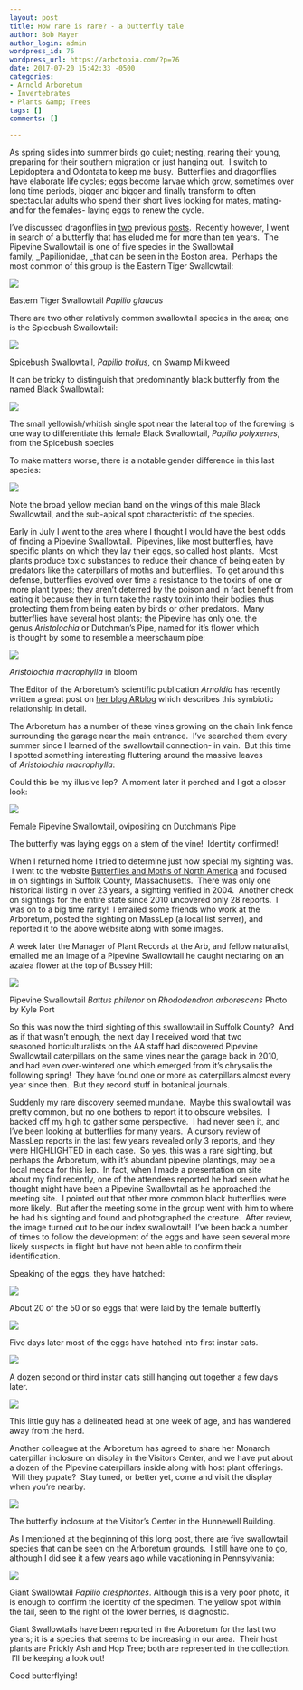 ```yaml
---
layout: post
title: How rare is rare? - a butterfly tale
author: Bob Mayer
author_login: admin
wordpress_id: 76
wordpress_url: https://arbotopia.com/?p=76
date: 2017-07-20 15:42:33 -0500
categories:
- Arnold Arboretum
- Invertebrates
- Plants &amp; Trees
tags: []
comments: []

---
```


As spring slides into summer birds go quiet; nesting, rearing their young, preparing for their southern migration or just hanging out.  I switch to Lepidoptera and Odontata to keep me busy.  Butterflies and dragonflies have elaborate life cycles; eggs become larvae which grow, sometimes over long time periods, bigger and bigger and finally transform to often spectacular adults who spend their short lives looking for mates, mating- and for the females- laying eggs to renew the cycle.

I’ve discussed dragonflies in [two](/2014/07/26/dragonflies-are-everywhere.html) previous [posts](/2013/08/10/an-ode-to-odonata.html).  Recently however, I went in search of a butterfly that has eluded me for more than ten years.  The Pipevine Swallowtail is one of five species in the Swallowtail family, _Papilionidae, _that can be seen in the Boston area.  Perhaps the most common of this group is the Eastern Tiger Swallowtail:

![](/images/2017/07/P1080473.jpg)

Eastern Tiger Swallowtail _Papilio glaucus_

There are two other relatively common swallowtail species in the area; one is the Spicebush Swallowtail:

![](/images/2017/07/P1160832.jpg)

Spicebush Swallowtail, _Papilio troilus_, on Swamp Milkweed

It can be tricky to distinguish that predominantly black butterfly from the named Black Swallowtail:

![](/images/P1080961.jpg)

The small yellowish/whitish single spot near the lateral top of the forewing is one way to differentiate this female Black Swallowtail, _Papilio polyxenes_, from the Spicebush species

To make matters worse, there is a notable gender difference in this last species:

![](/images/P1250889.jpg)

Note the broad yellow median band on the wings of this male Black Swallowtail, and the sub-apical spot characteristic of the species.

Early in July I went to the area where I thought I would have the best odds of finding a Pipevine Swallowtail.  Pipevines, like most butterflies, have specific plants on which they lay their eggs, so called host plants.  Most plants produce toxic substances to reduce their chance of being eaten by predators like the caterpillars of moths and butterflies.  To get around this defense, butterflies evolved over time a resistance to the toxins of one or more plant types; they aren’t deterred by the poison and in fact benefit from eating it because they in turn take the nasty toxin into their bodies thus protecting them from being eaten by birds or other predators.  Many butterflies have several host plants; the Pipevine has only one, the genus _Aristolochia_ or Dutchman’s Pipe, named for it’s flower which is thought by some to resemble a meerschaum pipe:

![](/images/2018/11/Dutchmans-Pipe-Aristolochia-macrophylla-1112-88-A.jpg)

_Aristolochia macrophylla_ in bloom

The Editor of the Arboretum’s scientific publication _Arnoldia_ has recently written a great post on [her blog ARblog](https://www.arboretum.harvard.edu/pipevine-dreams/) which describes this symbiotic relationship in detail.

The Arboretum has a number of these vines growing on the chain link fence surrounding the garage near the main entrance.  I’ve searched them every summer since I learned of the swallowtail connection- in vain.  But this time I spotted something interesting fluttering around the massive leaves of _Aristolochia macrophylla_:

Could this be my illusive lep?  A moment later it perched and I got a closer look:

![](/images/P1160763.jpg)

Female Pipevine Swallowtail, ovipositing on Dutchman’s Pipe

The butterfly was laying eggs on a stem of the vine!  Identity confirmed!

When I returned home I tried to determine just how special my sighting was.  I went to the website [Butterflies and Moths of North America](https://www.butterfliesandmoths.org/) and focused in on sightings in Suffolk County, Massachusetts.  There was only one historical listing in over 23 years, a sighting verified in 2004.  Another check on sightings for the entire state since 2010 uncovered only 28 reports.  I was on to a big time rarity!  I emailed some friends who work at the Arboretum, posted the sighting on MassLep (a local list server), and reported it to the above website along with some images.

A week later the Manager of Plant Records at the Arb, and fellow naturalist, emailed me an image of a Pipevine Swallowtail he caught nectaring on an azalea flower at the top of Bussey Hill:

![](/images/2017/07/IMG_0628.jpg)

Pipevine Swallowtail _Battus philenor_ on _Rhododendron arborescens_ Photo by Kyle Port

So this was now the third sighting of this swallowtail in Suffolk County?  And as if that wasn’t enough, the next day I received word that two seasoned horticulturalists on the AA staff had discovered Pipevine Swallowtail caterpillars on the same vines near the garage back in 2010, and had even over-wintered one which emerged from it’s chrysalis the following spring!  They have found one or more as caterpillars almost every year since then.  But they record stuff in botanical journals.

Suddenly my rare discovery seemed mundane.  Maybe this swallowtail was pretty common, but no one bothers to report it to obscure websites.  I backed off my high to gather some perspective.  I had never seen it, and I’ve been looking at butterflies for many years.  A cursory review of MassLep reports in the last few years revealed only 3 reports, and they were HIGHLIGHTED in each case.  So yes, this was a rare sighting, but perhaps the Arboretum, with it’s abundant pipevine plantings, may be a local mecca for this lep.  In fact, when I made a presentation on site about my find recently, one of the attendees reported he had seen what he thought might have been a Pipevine Swallowtail as he approached the meeting site.  I pointed out that other more common black butterflies were more likely.  But after the meeting some in the group went with him to where he had his sighting and found and photographed the creature.  After review, the image turned out to be our index swallowtail!  I’ve been back a number of times to follow the development of the eggs and have seen several more likely suspects in flight but have not been able to confirm their identification.

Speaking of the eggs, they have hatched:

![](/images/2017/07/P1160914.jpg)

About 20 of the 50 or so eggs that were laid by the female butterfly

![](/images/P1160994.jpg)

Five days later most of the eggs have hatched into first instar cats.

![](/images/2017/07/P1170064.jpg)

A dozen second or third instar cats still hanging out together a few days later.

![](/images/2017/07/P1170133.jpg)

This little guy has a delineated head at one week of age, and has wandered away from the herd.

Another colleague at the Arboretum has agreed to share her Monarch caterpillar inclosure on display in the Visitors Center, and we have put about a dozen of the Pipevine caterpillars inside along with host plant offerings.  Will they pupate?  Stay tuned, or better yet, come and visit the display when you’re nearby.

![](/images/P1170157.jpg)

The butterfly inclosure at the Visitor’s Center in the Hunnewell Building.

As I mentioned at the beginning of this long post, there are five swallowtail species that can be seen on the Arboretum grounds.  I still have one to go, although I did see it a few years ago while vacationing in Pennsylvania:

![](/images/P1210692.jpg)

Giant Swallowtail _Papilio cresphontes_. Although this is a very poor photo, it is enough to confirm the identity of the specimen. The yellow spot within the tail, seen to the right of the lower berries, is diagnostic.

Giant Swallowtails have been reported in the Arboretum for the last two years; it is a species that seems to be increasing in our area.  Their host plants are Prickly Ash and Hop Tree; both are represented in the collection.  I’ll be keeping a look out!

Good butterflying!
